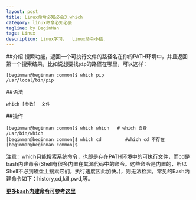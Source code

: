 ```yaml
---
layout: post
title: Linux命令必知必会3.which
category: linux命令必知必会
tagline: by BeginMan
tags: Linux
description: Linux学习，  Linux命令小结.
---
```

##介绍
搜索功能，返回一个可执行文件的路径名在你的PATH环境中，并且返回第一个搜索结果，比如说想要找`pip`的路径在哪里，可以这样：

    [beginman@beginman common]$ which pip
    /usr/local/bin/pip


##语法

    which [参数]  文件 
    
##操作

    [beginman@beginman common]$ which which   # which 自身
    /usr/bin/which
    [beginman@beginman common]$ which cd         #which cd 不存在
    [beginman@beginman common]$ 

注意：which只能搜索系统命令，也即是存在PATH环境中的可执行文件，而cd是bash内建命令(Shell有很多内置在其源代码中的命令。这些命令是内置的，所以Shell不必到磁盘上搜索它们，执行速度因此加快。)，则无法检索，常见的Bash内建命令如下：history,cd,kill,pwd,等。

[**更多bash内建命令可参考这里**](http://os.51cto.com/art/201006/207329.htm)


